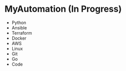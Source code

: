# MyAutomation (In Progress)
<ul>
<li>Python</li>
<li>Ansible</li>
<li>Terraform</li>
<li>Docker</li>
<li>AWS</li>
<li>Linux</li>
<li>Git</li>
<li>Go</li>
<li>Code</li>
</ul>
